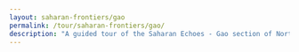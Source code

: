 ```yaml
---
layout: saharan-frontiers/gao
permalink: /tour/saharan-frontiers/gao/
description: "A guided tour of the Saharan Echoes - Gao section of Northwestern University's Block Museum exhibition of Caravans of Gold."
---
```

